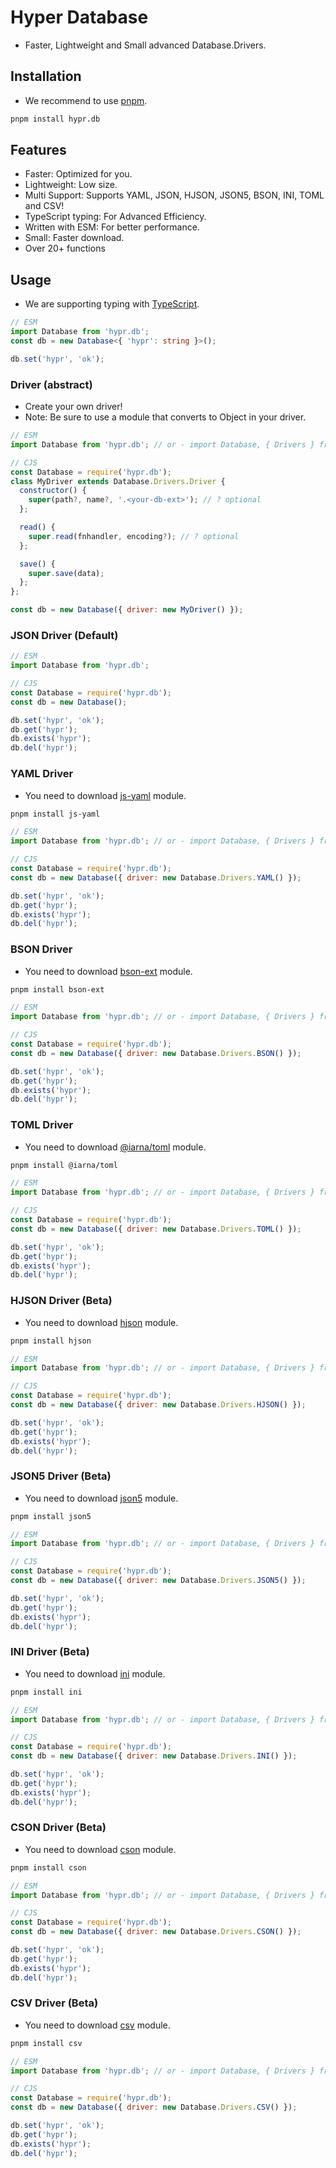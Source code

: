 # Hyper Database

- Faster, Lightweight and Small advanced Database.Drivers.

## Installation

- We recommend to use [pnpm](https://npmjs.com/pnpm).

```bash
pnpm install hypr.db
```

## Features

- Faster: Optimized for you.
- Lightweight: Low size.
- Multi Support: Supports YAML, JSON, HJSON, JSON5, BSON, INI, TOML and CSV!
- TypeScript typing: For Advanced Efficiency.
- Written with ESM: For better performance.
- Small: Faster download.
- Over 20+ functions

## Usage

- We are supporting typing with [TypeScript](https://typescriptlang.org).

```ts
// ESM
import Database from 'hypr.db';
const db = new Database<{ 'hypr': string }>();

db.set('hypr', 'ok');
```

### Driver (abstract)

- Create your own driver!
- Note: Be sure to use a module that converts to Object in your driver.
```js
// ESM
import Database from 'hypr.db'; // or - import Database, { Drivers } from 'hypr.db';

// CJS
const Database = require('hypr.db');
class MyDriver extends Database.Drivers.Driver {
  constructor() {
    super(path?, name?, '.<your-db-ext>'); // ? optional
  };

  read() {
    super.read(fnhandler, encoding?); // ? optional
  };

  save() {
    super.save(data);
  };
};

const db = new Database({ driver: new MyDriver() });
```

### JSON Driver (Default)

```js
// ESM
import Database from 'hypr.db';

// CJS
const Database = require('hypr.db');
const db = new Database();

db.set('hypr', 'ok');
db.get('hypr');
db.exists('hypr');
db.del('hypr');
```

### YAML Driver

- You need to download [js-yaml](https://npmjs.com/js-yaml) module.
```bash
pnpm install js-yaml
```

```js
// ESM
import Database from 'hypr.db'; // or - import Database, { Drivers } from 'hypr.db';

// CJS
const Database = require('hypr.db');
const db = new Database({ driver: new Database.Drivers.YAML() });

db.set('hypr', 'ok');
db.get('hypr');
db.exists('hypr');
db.del('hypr');
```

### BSON Driver

- You need to download [bson-ext](https://npmjs.com/bson-ext) module.
```bash
pnpm install bson-ext
```

```js
// ESM
import Database from 'hypr.db'; // or - import Database, { Drivers } from 'hypr.db';

// CJS
const Database = require('hypr.db');
const db = new Database({ driver: new Database.Drivers.BSON() });

db.set('hypr', 'ok');
db.get('hypr');
db.exists('hypr');
db.del('hypr');
```

### TOML Driver

- You need to download [@iarna/toml](https://npmjs.com/@iarna/toml) module.
```bash
pnpm install @iarna/toml
```

```js
// ESM
import Database from 'hypr.db'; // or - import Database, { Drivers } from 'hypr.db';

// CJS
const Database = require('hypr.db');
const db = new Database({ driver: new Database.Drivers.TOML() });

db.set('hypr', 'ok');
db.get('hypr');
db.exists('hypr');
db.del('hypr');
```

### HJSON Driver (Beta)

- You need to download [hjson](https://npmjs.com/hjson) module.
```bash
pnpm install hjson
```

```js
// ESM
import Database from 'hypr.db'; // or - import Database, { Drivers } from 'hypr.db';

// CJS
const Database = require('hypr.db');
const db = new Database({ driver: new Database.Drivers.HJSON() });

db.set('hypr', 'ok');
db.get('hypr');
db.exists('hypr');
db.del('hypr');
```

### JSON5 Driver (Beta)

- You need to download [json5](https://npmjs.com/json5) module.
```bash
pnpm install json5
```

```js
// ESM
import Database from 'hypr.db'; // or - import Database, { Drivers } from 'hypr.db';

// CJS
const Database = require('hypr.db');
const db = new Database({ driver: new Database.Drivers.JSON5() });

db.set('hypr', 'ok');
db.get('hypr');
db.exists('hypr');
db.del('hypr');
```

### INI Driver (Beta)

- You need to download [ini](https://npmjs.com/ini) module.
```bash
pnpm install ini
```

```js
// ESM
import Database from 'hypr.db'; // or - import Database, { Drivers } from 'hypr.db';

// CJS
const Database = require('hypr.db');
const db = new Database({ driver: new Database.Drivers.INI() });

db.set('hypr', 'ok');
db.get('hypr');
db.exists('hypr');
db.del('hypr');
```

### CSON Driver (Beta)

- You need to download [cson](https://npmjs.com/cson) module.
```bash
pnpm install cson
```

```js
// ESM
import Database from 'hypr.db'; // or - import Database, { Drivers } from 'hypr.db';

// CJS
const Database = require('hypr.db');
const db = new Database({ driver: new Database.Drivers.CSON() });

db.set('hypr', 'ok');
db.get('hypr');
db.exists('hypr');
db.del('hypr');
```

### CSV Driver (Beta)

- You need to download [csv](https://npmjs.com/csv) module.
```bash
pnpm install csv
```

```js
// ESM
import Database from 'hypr.db'; // or - import Database, { Drivers } from 'hypr.db';

// CJS
const Database = require('hypr.db');
const db = new Database({ driver: new Database.Drivers.CSV() });

db.set('hypr', 'ok');
db.get('hypr');
db.exists('hypr');
db.del('hypr');
```